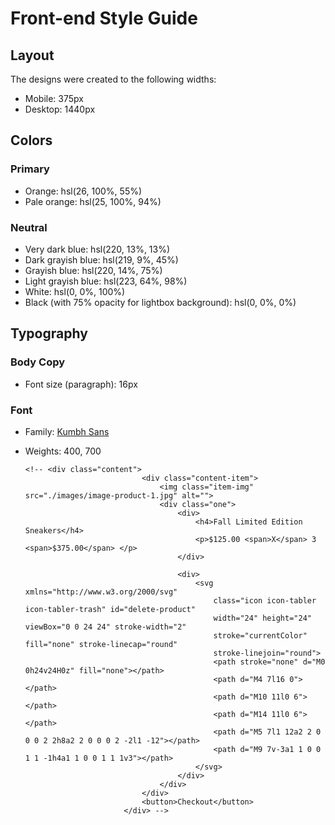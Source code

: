 # Front-end Style Guide

## Layout

The designs were created to the following widths:

- Mobile: 375px
- Desktop: 1440px

## Colors

### Primary

- Orange: hsl(26, 100%, 55%)
- Pale orange: hsl(25, 100%, 94%)

### Neutral

- Very dark blue: hsl(220, 13%, 13%)
- Dark grayish blue: hsl(219, 9%, 45%)
- Grayish blue: hsl(220, 14%, 75%)
- Light grayish blue: hsl(223, 64%, 98%)
- White: hsl(0, 0%, 100%)
- Black (with 75% opacity for lightbox background): hsl(0, 0%, 0%)

## Typography

### Body Copy

- Font size (paragraph): 16px

### Font

- Family: [Kumbh Sans](https://fonts.google.com/specimen/Kumbh+Sans)
- Weights: 400, 700



      <!-- <div class="content">
                                <div class="content-item">
                                    <img class="item-img" src="./images/image-product-1.jpg" alt="">
                                    <div class="one">
                                        <div>
                                            <h4>Fall Limited Edition Sneakers</h4>
                                            <p>$125.00 <span>X</span> 3 <span>$375.00</span> </p>
                                        </div>

                                        <div>
                                            <svg xmlns="http://www.w3.org/2000/svg"
                                                class="icon icon-tabler icon-tabler-trash" id="delete-product"
                                                width="24" height="24" viewBox="0 0 24 24" stroke-width="2"
                                                stroke="currentColor" fill="none" stroke-linecap="round"
                                                stroke-linejoin="round">
                                                <path stroke="none" d="M0 0h24v24H0z" fill="none"></path>
                                                <path d="M4 7l16 0"></path>
                                                <path d="M10 11l0 6"></path>
                                                <path d="M14 11l0 6"></path>
                                                <path d="M5 7l1 12a2 2 0 0 0 2 2h8a2 2 0 0 0 2 -2l1 -12"></path>
                                                <path d="M9 7v-3a1 1 0 0 1 1 -1h4a1 1 0 0 1 1 1v3"></path>
                                            </svg>
                                        </div>
                                    </div>
                                </div>
                                <button>Checkout</button>
                            </div> -->